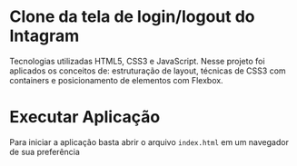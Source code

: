 # Clone da tela de login/logout do Intagram

Tecnologias utilizadas HTML5, CSS3 e JavaScript. Nesse projeto foi aplicados os conceitos de: estruturação de layout, técnicas de CSS3 com containers e posicionamento de elementos com Flexbox.

# Executar Aplicação

Para iniciar a aplicação basta abrir o arquivo `index.html` em um navegador de sua preferência